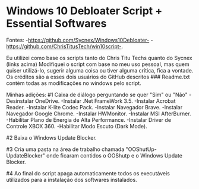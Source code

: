# Windows 10 Debloater Script + Essential Softwares


Fontes: -https://github.com/Sycnex/Windows10Debloater- -https://github.com/ChrisTitusTech/win10script-.

Eu utilizei como base os scripts tanto do Chris Titu Techs quanto do Sycnex (links acima)
Modifiquei o script com base no meu uso pessoal, mas quem quiser utilizá-lo, sugerir alguma coisa ou tiver alguma crítica, fica a vontade.
Os créditos são a esses dois usuários do GitHub descritos ###
Readme.txt contém todas as modificações no windows pelo script.


Minhas adições:
#1 Caixa de diálogo perguntando se quer "Sim" ou "Não"
-Desinstalar OneDrive.
-Instalar .Net FrameWork 3.5.
-Instalar Acrobat Reader.
-Instalar K-lite Codec Pack.
-Instalar Navegador Brave.
-Instalar Navegador Google Chrome.
-Instalar HWMonitor.
-Instalar MSI AfterBurner.
-Habilitar Plano de Energia de Alta Performance.
-Instalar Driver de Controle XBOX 360.
-Habilitar Modo Escuto (Dark Mode).

#2 Baixa o Windows Update Blocker.

#3 Cria uma pasta na área de trabalho chamada "OOShutUp-UpdateBlocker"
onde ficaram contidos o OOShutp e o Windows Update Blocker.

#4 Ao final do script apaga automaticamente todos os executáveis utilizados
para a instalação dos softwares instalados.

